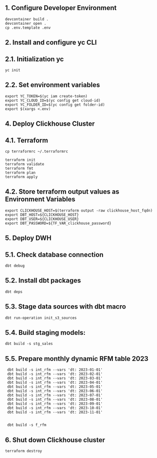 ## 1. Configure Developer Environment
    
    devcontainer build .
    devcontainer open .
    cp .env.template .env

## 2. Install and configure yc CLI


## 2.1. Initialization yc

    yc init

## 2.2. Set environment variables

    export YC_TOKEN=$(yc iam create-token)
    export YC_CLOUD_ID=$(yc config get cloud-id)
    export YC_FOLDER_ID=$(yc config get folder-id)
    export $(xargs <.env)
    
## 4. Deploy Clickhouse Cluster

## 4.1. Terraform

    cp terraformrc ~/.terraformrc
    
    terraform init
    terraform validate
    terraform fmt
    terraform plan
    terraform apply

## 4.2. Store terraform output values as Environment Variables 

    export CLICKHOUSE_HOST=$(terraform output -raw clickhouse_host_fqdn)
    export DBT_HOST=${CLICKHOUSE_HOST}
    export DBT_USER=${CLICKHOUSE_USER}
    export DBT_PASSWORD=${TF_VAR_clickhouse_password}

## 5. Deploy DWH

## 5.1. Check database connection

    dbt debug

## 5.2. Install dbt packages
    
    dbt deps

## 5.3. Stage data sources with dbt macro

    dbt run-operation init_s3_sources
    
## 5.4. Build staging models:
   
    dbt build -s stg_sales

## 5.5. Prepare monthly dynamic RFM table 2023

    
     dbt build -s int_rfm --vars 'dt: 2023-01-01'
     dbt build -s int_rfm --vars 'dt: 2023-02-01'
     dbt build -s int_rfm --vars 'dt: 2023-03-01'
     dbt build -s int_rfm --vars 'dt: 2023-04-01'
     dbt build -s int_rfm --vars 'dt: 2023-05-01'
     dbt build -s int_rfm --vars 'dt: 2023-06-01'
     dbt build -s int_rfm --vars 'dt: 2023-07-01'
     dbt build -s int_rfm --vars 'dt: 2023-08-01'
     dbt build -s int_rfm --vars 'dt: 2023-09-01'
     dbt build -s int_rfm --vars 'dt: 2023-10-01'
     dbt build -s int_rfm --vars 'dt: 2023-11-01'


     dbt build -s f_rfm

## 6. Shut down Clickhouse cluster

    terraform destroy